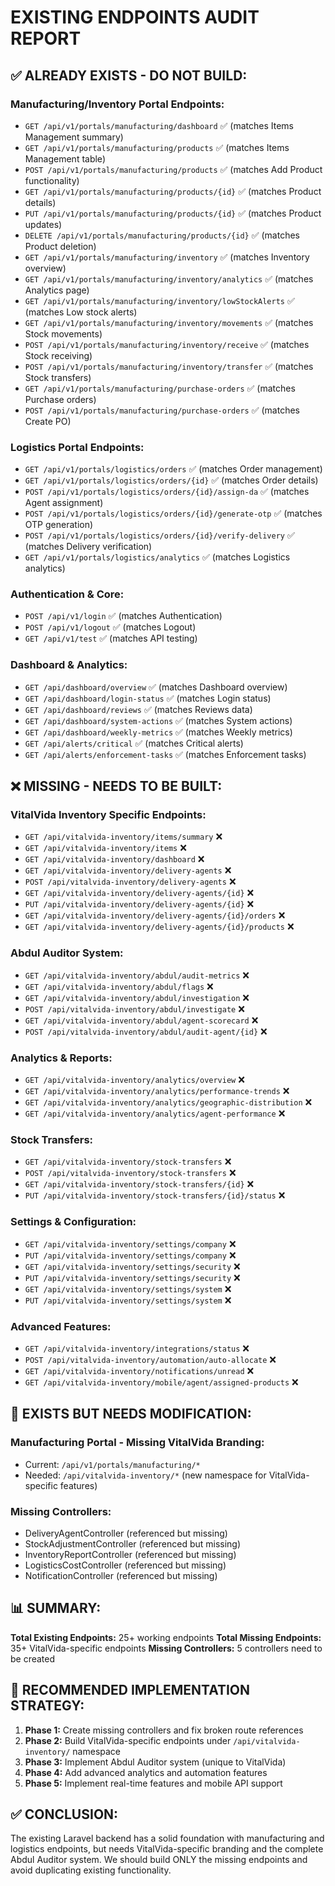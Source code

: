 # EXISTING ENDPOINTS AUDIT REPORT

## ✅ ALREADY EXISTS - DO NOT BUILD:

### **Manufacturing/Inventory Portal Endpoints:**
- `GET /api/v1/portals/manufacturing/dashboard` ✅ (matches Items Management summary)
- `GET /api/v1/portals/manufacturing/products` ✅ (matches Items Management table)
- `POST /api/v1/portals/manufacturing/products` ✅ (matches Add Product functionality)
- `GET /api/v1/portals/manufacturing/products/{id}` ✅ (matches Product details)
- `PUT /api/v1/portals/manufacturing/products/{id}` ✅ (matches Product updates)
- `DELETE /api/v1/portals/manufacturing/products/{id}` ✅ (matches Product deletion)
- `GET /api/v1/portals/manufacturing/inventory` ✅ (matches Inventory overview)
- `GET /api/v1/portals/manufacturing/inventory/analytics` ✅ (matches Analytics page)
- `GET /api/v1/portals/manufacturing/inventory/lowStockAlerts` ✅ (matches Low stock alerts)
- `GET /api/v1/portals/manufacturing/inventory/movements` ✅ (matches Stock movements)
- `POST /api/v1/portals/manufacturing/inventory/receive` ✅ (matches Stock receiving)
- `POST /api/v1/portals/manufacturing/inventory/transfer` ✅ (matches Stock transfers)
- `GET /api/v1/portals/manufacturing/purchase-orders` ✅ (matches Purchase orders)
- `POST /api/v1/portals/manufacturing/purchase-orders` ✅ (matches Create PO)

### **Logistics Portal Endpoints:**
- `GET /api/v1/portals/logistics/orders` ✅ (matches Order management)
- `GET /api/v1/portals/logistics/orders/{id}` ✅ (matches Order details)
- `POST /api/v1/portals/logistics/orders/{id}/assign-da` ✅ (matches Agent assignment)
- `POST /api/v1/portals/logistics/orders/{id}/generate-otp` ✅ (matches OTP generation)
- `POST /api/v1/portals/logistics/orders/{id}/verify-delivery` ✅ (matches Delivery verification)
- `GET /api/v1/portals/logistics/analytics` ✅ (matches Logistics analytics)

### **Authentication & Core:**
- `POST /api/v1/login` ✅ (matches Authentication)
- `POST /api/v1/logout` ✅ (matches Logout)
- `GET /api/v1/test` ✅ (matches API testing)

### **Dashboard & Analytics:**
- `GET /api/dashboard/overview` ✅ (matches Dashboard overview)
- `GET /api/dashboard/login-status` ✅ (matches Login status)
- `GET /api/dashboard/reviews` ✅ (matches Reviews data)
- `GET /api/dashboard/system-actions` ✅ (matches System actions)
- `GET /api/dashboard/weekly-metrics` ✅ (matches Weekly metrics)
- `GET /api/alerts/critical` ✅ (matches Critical alerts)
- `GET /api/alerts/enforcement-tasks` ✅ (matches Enforcement tasks)

## ❌ MISSING - NEEDS TO BE BUILT:

### **VitalVida Inventory Specific Endpoints:**
- `GET /api/vitalvida-inventory/items/summary` ❌
- `GET /api/vitalvida-inventory/items` ❌
- `GET /api/vitalvida-inventory/dashboard` ❌
- `GET /api/vitalvida-inventory/delivery-agents` ❌
- `POST /api/vitalvida-inventory/delivery-agents` ❌
- `GET /api/vitalvida-inventory/delivery-agents/{id}` ❌
- `PUT /api/vitalvida-inventory/delivery-agents/{id}` ❌
- `GET /api/vitalvida-inventory/delivery-agents/{id}/orders` ❌
- `GET /api/vitalvida-inventory/delivery-agents/{id}/products` ❌

### **Abdul Auditor System:**
- `GET /api/vitalvida-inventory/abdul/audit-metrics` ❌
- `GET /api/vitalvida-inventory/abdul/flags` ❌
- `GET /api/vitalvida-inventory/abdul/investigation` ❌
- `POST /api/vitalvida-inventory/abdul/investigate` ❌
- `GET /api/vitalvida-inventory/abdul/agent-scorecard` ❌
- `POST /api/vitalvida-inventory/abdul/audit-agent/{id}` ❌

### **Analytics & Reports:**
- `GET /api/vitalvida-inventory/analytics/overview` ❌
- `GET /api/vitalvida-inventory/analytics/performance-trends` ❌
- `GET /api/vitalvida-inventory/analytics/geographic-distribution` ❌
- `GET /api/vitalvida-inventory/analytics/agent-performance` ❌

### **Stock Transfers:**
- `GET /api/vitalvida-inventory/stock-transfers` ❌
- `POST /api/vitalvida-inventory/stock-transfers` ❌
- `GET /api/vitalvida-inventory/stock-transfers/{id}` ❌
- `PUT /api/vitalvida-inventory/stock-transfers/{id}/status` ❌

### **Settings & Configuration:**
- `GET /api/vitalvida-inventory/settings/company` ❌
- `PUT /api/vitalvida-inventory/settings/company` ❌
- `GET /api/vitalvida-inventory/settings/security` ❌
- `PUT /api/vitalvida-inventory/settings/security` ❌
- `GET /api/vitalvida-inventory/settings/system` ❌
- `PUT /api/vitalvida-inventory/settings/system` ❌

### **Advanced Features:**
- `GET /api/vitalvida-inventory/integrations/status` ❌
- `POST /api/vitalvida-inventory/automation/auto-allocate` ❌
- `GET /api/vitalvida-inventory/notifications/unread` ❌
- `GET /api/vitalvida-inventory/mobile/agent/assigned-products` ❌

## 🔄 EXISTS BUT NEEDS MODIFICATION:

### **Manufacturing Portal - Missing VitalVida Branding:**
- Current: `/api/v1/portals/manufacturing/*`
- Needed: `/api/vitalvida-inventory/*` (new namespace for VitalVida-specific features)

### **Missing Controllers:**
- DeliveryAgentController (referenced but missing)
- StockAdjustmentController (referenced but missing)
- InventoryReportController (referenced but missing)
- LogisticsCostController (referenced but missing)
- NotificationController (referenced but missing)

## 📊 SUMMARY:

**Total Existing Endpoints:** 25+ working endpoints
**Total Missing Endpoints:** 35+ VitalVida-specific endpoints
**Missing Controllers:** 5 controllers need to be created

## 🎯 RECOMMENDED IMPLEMENTATION STRATEGY:

1. **Phase 1:** Create missing controllers and fix broken route references
2. **Phase 2:** Build VitalVida-specific endpoints under `/api/vitalvida-inventory/` namespace
3. **Phase 3:** Implement Abdul Auditor system (unique to VitalVida)
4. **Phase 4:** Add advanced analytics and automation features
5. **Phase 5:** Implement real-time features and mobile API support

## ✅ CONCLUSION:

The existing Laravel backend has a solid foundation with manufacturing and logistics endpoints, but needs VitalVida-specific branding and the complete Abdul Auditor system. We should build ONLY the missing endpoints and avoid duplicating existing functionality.
